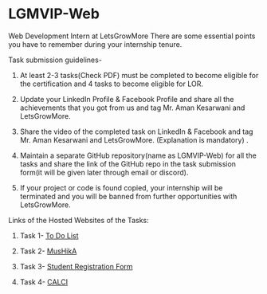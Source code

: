 # LGMVIP-Web

Web Development Intern at LetsGrowMore There are some essential points you have to remember during your internship tenure.

Task submission guidelines-

  1) At least 2-3 tasks(Check PDF) must be completed to become eligible for the certification and 4 tasks to become eligible for LOR.

  2) Update your LinkedIn Profile & Facebook Profile and share all the achievements that you got from us and tag Mr. Aman Kesarwani and LetsGrowMore.

  3) Share the video of the completed task on LinkedIn & Facebook and tag Mr. Aman Kesarwani and LetsGrowMore. (Explanation is mandatory) .

  4) Maintain a separate GitHub repository(name as LGMVIP-Web) for all the tasks and share the link of the GitHub repo in the task submission form(it will be given          later through email or discord).

  5) If your project or code is found copied, your internship will be terminated and you will be banned from further opportunities with LetsGrowMore.
  
Links of the Hosted Websites of the Tasks:<br>
  
  1) Task 1- [To Do List](https://sonianshika.github.io/To-Do-List-/)
  
  2) Task 2- [MusHikA](https://sonianshika.github.io/Mushika/)
  
  3) Task 3- [Student Registration Form](https://sonianshika.github.io/Student-Registration-Form/)
  
  4) Task 4- [CALCI](https://sonianshika.github.io/Calculator/)

